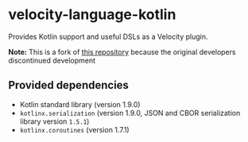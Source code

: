 # velocity-language-kotlin

Provides Kotlin support and useful DSLs as a Velocity plugin.

**Note:** This is a fork of [this repository](https://github.com/VelocityPowered/velocity-language-kotlin) because the original developers discontinued development

## Provided dependencies

* Kotlin standard library (version 1.9.0)
* `kotlinx.serialization` (version 1.9.0, JSON and CBOR serialization library version `1.5.1`)
* `kotlinx.coroutines` (version 1.7.1)
